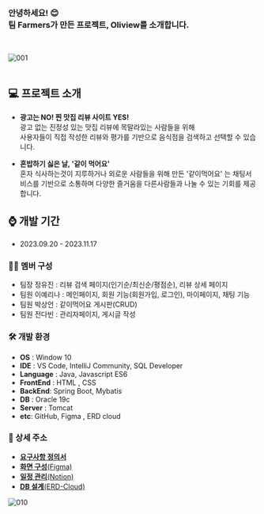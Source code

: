 <br>

### 안녕하세요! 😊 <br> 팀 Farmers가 만든 프로젝트, Oliview를 소개합니다.
<br>

![001](https://github.com/team-farmers/Oliview/assets/122720744/c0a174a5-e4a2-4b6f-be72-29ee269b8bd2)
<br>
<br>
## 💻 프로젝트 소개
* **광고는 NO! 찐 맛집 리뷰 사이트 YES!**<br>
광고 없는 진정성 있는 맛집 리뷰에 목말라있는 사람들을 위해<br> 사용자들이 직접 작성한 리뷰와 평가를 기반으로 음식점을 검색하고 선택할 수 있습니다.

* **혼밥하기 싫은 날, '같이 먹어요'**<br>
혼자 식사하는것이 지루하거나 외로운 사람들을 위해 만든 '같이먹어요' 는 채팅서비스를 기반으로 소통하며 다양한 즐거움을 다른사람들과 나눌 수 있는 기회를 제공합니다.


## ⌚ 개발 기간
* 2023.09.20 - 2023.11.17

### 👩‍🔬 멤버 구성
* 팀장 정유진 : 리뷰 검색 페이지(인기순/최신순/평점순), 리뷰 상세 페이지
* 팀원 이예리나 : 메인페이지, 회원 기능(회원가입, 로그인), 마이페이지, 채팅 기능
* 팀원 박상언 : 같이먹어요 게시판(CRUD)
* 팀원 전다빈 : 관리자페이지, 게시글 작성

### 🛠 개발 환경
* **OS** : Window 10
* **IDE** : VS Code, IntelliJ Community, SQL Developer
* **Language** : Java, Javascript ES6
* **FrontEnd** : HTML , CSS
* **BackEnd**: Spring Boot, Mybatis
* **DB** : Oracle 19c
* **Server** : Tomcat
* **etc**: GitHub, Figma , ERD cloud

### 📌 상세 주소
* [**요구사항 정의서**](https://docs.google.com/spreadsheets/d/1nK_HrtQ8RW08fiGmX7KkPlhcpy9ghWvo7W6r7TUsHEw/edit#gid=0)
* [**화면 구성**(Figma)](https://www.figma.com/file/z1SN53PoU8umIZ4hhsquf2/Oliview-%ED%99%94%EB%A9%B4%EA%B5%AC%EC%84%B1-%EC%B5%9C%EC%A2%85?type=design&node-id=0-1&mode=design&t=8RWApvpnvIbGhhXr-0)
* [**일정 관리**(Notion)](https://www.notion.so/936ac6f1689940429ba59fd098d5eb06?v=9e839e7563d749babe87733c43fa5ad9)
* [**DB 설계**(ERD-Cloud)](https://www.erdcloud.com/d/EnpvmrjxFPwKfuGG3)


![010](https://github.com/team-farmers/Oliview/assets/122720744/6dd6b7ab-e924-4534-b3e1-8d04269b79e6)
